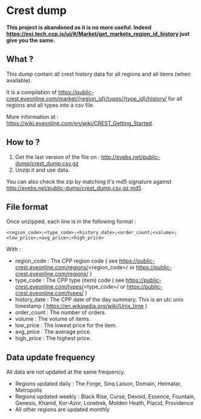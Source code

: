 # Crest dump

**This project is abandoned as it is no more useful. 
Indeed https://esi.tech.ccp.is/ui/#/Market/get_markets_region_id_history just give you the same.**

## What ?

This dump contain all crest history data for all regions and all items (when available). 

It is a compilation of https://public-crest.eveonline.com/market/{region_id}/types/{type_id}/history/ for all regions and all types into a csv file.

More information at : https://wiki.eveonline.com/en/wiki/CREST_Getting_Started.

## How to ?

1. Get the last version of the file on : http://evebs.net/public-dump/crest_dump.csv.gz
1. Unzip it and use data.

You can also check the zip by matching it's md5 signature against http://evebs.net/public-dump/crest_dump.csv.gz.md5

## File format

Once unzipped, each line is in the following format : 

```
<region_code>;<type_code>;<history_date>;<order_count;<volume>;<low_price>;<avg_price>;<high_price>
```

With : 

* region_code : The CPP region code ( see https://public-crest.eveonline.com/regions/<region_code>/ or https://public-crest.eveonline.com/regions/ )
* type_code : The CPP type (item) code ( see https://public-crest.eveonline.com/types/<type_code>/ or https://public-crest.eveonline.com/types/ )
* history_date : The CPP date of the day summary. This is an utc unix timestamp ( https://en.wikipedia.org/wiki/Unix_time )
* order_count : The number of orders.
* volume : The volume of items.
* low_price : The lowest price for the item.
* avg_price : The average price.
* high_price : The highest price.

## Data update frequency

All data are not updated at the same frequency.

* Regions updated daily : The Forge, Sinq Laison, Domain, Heimatar, Metropolis
* Regions updated weekly : Black Rise, Curse, Devoid, Essence, Fountain, Genesis, Khanid, Kor-Azor, Lonetrek, Molden Heath, Placid, Providence
* All other regions are updated monthly


